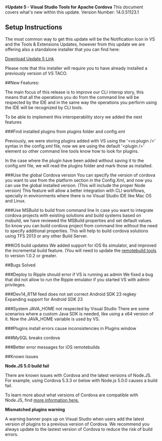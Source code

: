 <properties pageTitle="Release Notes for Update 5"
  description="Release notes for Update 5 of Visual Studio 2015 Tools for Apache Cordova"
  services=""
  documentationCenter=""
  authors="Linda" />
  <tags
     ms.service="na"
     ms.devlang="javascript"
     ms.topic="article"
     ms.tgt_pltfrm="mobile-multiple"
     ms.workload="na"
     ms.date="11/23/2015"
     ms.author="lizhong"/>

#**Update 5 - Visual Studio Tools for Apache Cordova**
This document covers what's new within this update.
Version Number: 14.0.51123.1

## Setup Instructions
The most common way to get this update will be the Notification Icon in VS and the Tools & Extensions Updates,
however from this update we are offering also a standalone installer that you can find here:

[Download Update 5 Link](http://go.microsoft.com/fwlink/?LinkId=715516) 

Please note that this installer will require you to have already installed a previously version of VS TACO.

##New Features:

The main focus of this release is to improve our CLI interop story, this means that all the operations you do from the command line will be respected by the IDE and in the same way the operations you perform using the IDE will be recognized by CLI tools.

To be able to implement this interoperability story we added the next features

###Find installed plugins from plugins folder and config.xml

Previously, we were storing plugins added with VS using the '&lt;vs:plugin /&gt;' syntax in the config.xml file, now we are using the default  '&lt;plugin /&gt;' element so other command line tools know how to look for plugins.

In the case where the plugin have been added without saving it to the config.xml file, we will read the plugins folder and mark those as installed.

###Use the global Cordova version
You can specify the version of cordova you want to use from the platform section in the Config.Xml, 
and now you can use the global installed version. (This will include the proper Node version)
This feature will allow a better integration with CLI workflows, specially in environments where there is no Visual Studio IDE like Mac OS and Linux.

###Use MSBuild to build from command line
In case you want to integrate cordova projects with existing solutions and build systems based on msbuild, we have reviewed the MSBuild properties and set default values. So know you can build cordova project from command line without the need to specify additional properties. This will help to build cordova solutions using TFS 2013 or any other Build Server.

###iOS build updates
We added support for iOS 6s simulator, and improved the incremental build feature. (You will need to update the [remotebuild tools](http://taco.tools) to version 1.0.2 or greater.

##Bugs Solved
 
###Deploy to Ripple should error if VS is running as admin
We fixed a bug that did not allow to run the Ripple emulator if you started VS with admin privileges.
 
###Dev14_RTM feed does not set correct Android SDK 23 regkey
Expanding support for Android SDK 23
 
###System JAVA_HOME not respected by Visual Studio
There are some scenarios where a custom Java SDK is needed, like using a x64 version of it. Now the JAVA_HOME variable is used by VS.
 
###Plugins install errors cause inconsistencies in Plugins window

 
###MySQL breaks cordova
 
###Better error messages for iOS remotebuilds 
 

##Known Issues

**Node.JS 5.0 build fail**

There are known issues with Cordova and the latest versions of Node.JS. For example, using Cordova 5.3.3 or below with Node.js 5.0.0 causes a build fail. 

To learn more about what versions of Cordova are compatible with Node.JS, find [more information here.](http://taco.visualstudio.com/en-us/docs/known-issues-general/#strongbuild-not-executing-when-using-cordova-with-nodejs-500-and-cordova-533-and-belowstrong)



**Mismatched plugins warning**

A warning banner pops up on Visual Studio when users add the latest version of plugins to a previous version of Cordova. We recommend you always update to the lastest version of Cordova to reduce the risk of build errors. 
